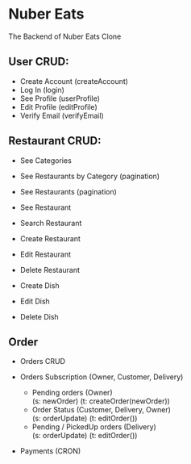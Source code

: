 # Nuber Eats

The Backend of Nuber Eats Clone

## User CRUD:

- Create Account (createAccount)
- Log In (login)
- See Profile (userProfile)
- Edit Profile (editProfile)
- Verify Email (verifyEmail)

## Restaurant CRUD:

- See Categories
- See Restaurants by Category (pagination)
- See Restaurants (pagination)
- See Restaurant
- Search Restaurant

- Create Restaurant
- Edit Restaurant
- Delete Restaurant

- Create Dish
- Edit Dish
- Delete Dish

## Order

- Orders CRUD
- Orders Subscription (Owner, Customer, Delivery)
    - Pending orders (Owner)    
    (s: newOrder) (t: createOrder(newOrder))
    - Order Status (Customer, Delivery, Owner)     
    (s: orderUpdate) (t: editOrder())
    - Pending / PickedUp orders (Delivery)      
    (s: orderUpdate) (t: editOrder())

- Payments (CRON)